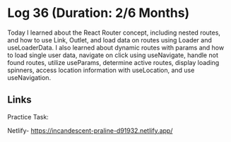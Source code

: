 # Log 36 (Duration: 2/6 Months)
Today I learned about the React Router concept, including nested routes, and how to use Link, Outlet, and load data on routes using Loader and useLoaderData. I also learned about dynamic routes with params and how to load single user data, navigate on click using useNavigate, handle not found routes, utilize useParams, determine active routes, display loading spinners, access location information with useLocation, and use useNavigation.

## Links

Practice Task:

Netlify- https://incandescent-praline-d91932.netlify.app/
